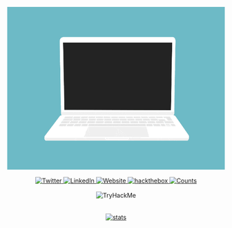<p align="center">
  <img src="https://github.com/StrongShiv8/StrongShiv8/blob/main/code.gif">
</p>

<p align="center">
  <a href="https://twitter.com/StrongShiv8" target="_blank">
    <img src="https://img.shields.io/badge/Twitter-%231DA1F2.svg?style=for-the-badge&logo=Twitter&logoColor=white" alt="Twitter"/>
  </a>
  <a href="https://www.linkedin.com/in/shivendra-prajapati-a788401a5/" target="_blank">
    <img src="https://img.shields.io/badge/linkedin-%230077B5.svg?style=for-the-badge&logo=linkedin&logoColor=white" alt="LinkedIn"/>
  </a>
  <a href="https://strongshiv8.github.io/" target="_blank">
    <img src="https://img.shields.io/badge/Blogger-FF5722?style=for-the-badge&logo=blogger&logoColor=white" alt="Website"/>
  </a>
  <a href="https://app.hackthebox.com/users/595651" target="_blank">
   <img src="https://img.shields.io/badge/HackTheBox-111927?style=for-the-badge&logo=Hack%20The%20Box&logoColor=9FEF00" alt="hackthebox"/>
  </a>
  <a href="https://hits.seeyoufarm.com/api/count/incr/badge.svg?url=https%3A%2F%2Fgithub.com%2FStrongShiv81212%2Fhit-counter" target="_blank">
   <img src="https://hits.seeyoufarm.com/api/count/incr/badge.svg?url=https%3A%2F%2Fgithub.com%2FStrongShiv81212%2Fhit-counter" height=28 width=90 alt="Counts"/>
  </a>
  <br>
  <br>
  <img src="https://tryhackme-badges.s3.amazonaws.com/StrongShiv8.png" alt="TryHackMe">
<br><br><br>
<a href="https://github-profile-summary-cards.vercel.app/api/cards/profile-details?username=StrongShiv8&theme=tokyonight" target="_blank">
   <img src="https://github-profile-summary-cards.vercel.app/api/cards/profile-details?username=StrongShiv8&theme=tokyonight" alt="stats"/>
</a>
</p>
